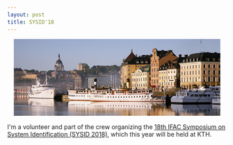 ```yaml
---
layout: post
title: SYSID'18 
---
```

<p align="center">
    <img width="475" src="/img/sysid_2018.jpg">
</p>

I'm a volunteer and part of the crew organizing the [18th IFAC Symposium on System Identification
(SYSID 2018)](https://www.kth.se/en/eecs/om-oss/konferenser-och-event/sysid2018), which
this year will be held at KTH.  

